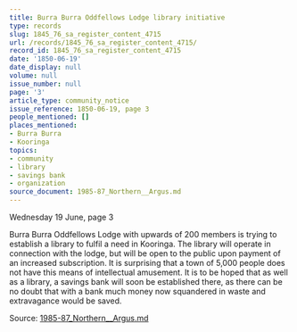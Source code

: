 ```yaml
---
title: Burra Burra Oddfellows Lodge library initiative
type: records
slug: 1845_76_sa_register_content_4715
url: /records/1845_76_sa_register_content_4715/
record_id: 1845_76_sa_register_content_4715
date: '1850-06-19'
date_display: null
volume: null
issue_number: null
page: '3'
article_type: community_notice
issue_reference: 1850-06-19, page 3
people_mentioned: []
places_mentioned:
- Burra Burra
- Kooringa
topics:
- community
- library
- savings bank
- organization
source_document: 1985-87_Northern__Argus.md
---
```


Wednesday 19 June, page 3

Burra Burra Oddfellows Lodge with upwards of 200 members is trying to establish a library to fulfil a need in Kooringa.  The library will operate in connection with the lodge, but will be open to the public upon payment of an increased subscription.  It is surprising that a town of 5,000 people does not have this means of intellectual amusement.  It is to be hoped that as well as a library, a savings bank will soon be established there, as there can be no doubt that with a bank much money now squandered in waste and extravagance would be saved.

Source: [1985-87_Northern__Argus.md](/downloads/markdown/1985-87_Northern__Argus.md)
